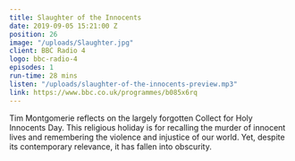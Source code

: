 ```yaml
---
title: Slaughter of the Innocents
date: 2019-09-05 15:21:00 Z
position: 26
image: "/uploads/Slaughter.jpg"
client: BBC Radio 4
logo: bbc-radio-4
episodes: 1
run-time: 28 mins
listen: "/uploads/slaughter-of-the-innocents-preview.mp3"
link: https://www.bbc.co.uk/programmes/b085x6rq
---
```


Tim Montgomerie reflects on the largely forgotten Collect for Holy Innocents Day. This religious holiday is for recalling the murder of innocent lives and remembering the violence and injustice of our world. Yet, despite its contemporary relevance, it has fallen into obscurity.